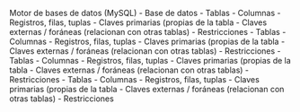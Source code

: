 Motor de bases de datos (MySQL)
	- Base de datos
		- Tablas
			- Columnas
			- Registros, filas, tuplas
			- Claves primarias (propias de la tabla
			- Claves externas / foráneas (relacionan con otras tablas)
			- Restricciones
		- Tablas
			- Columnas
			- Registros, filas, tuplas
			- Claves primarias (propias de la tabla
			- Claves externas / foráneas (relacionan con otras tablas)
			- Restricciones
		- Tablas
			- Columnas
			- Registros, filas, tuplas
			- Claves primarias (propias de la tabla
			- Claves externas / foráneas (relacionan con otras tablas)
			- Restricciones
		- Tablas
			- Columnas
			- Registros, filas, tuplas
			- Claves primarias (propias de la tabla
			- Claves externas / foráneas (relacionan con otras tablas)
			- Restricciones	
